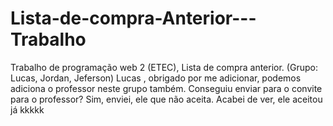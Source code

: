 # Lista-de-compra-Anterior---Trabalho
Trabalho de programação web 2 (ETEC), Lista de compra anterior. (Grupo: Lucas, Jordan, Jeferson)
Lucas , obrigado por me adicionar, podemos adiciona o professor neste grupo também.
Conseguiu enviar para o convite para o professor?
Sim, enviei, ele que não aceita. Acabei de ver, ele aceitou já kkkkk
